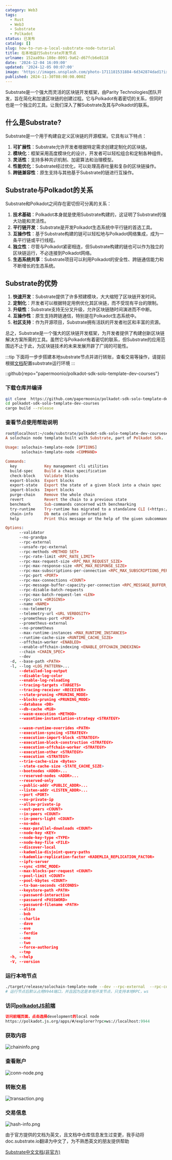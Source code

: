 ```yaml
---
category: Web3
tags:
  - Rust
  - Web3
  - Substrate
  - Polkadot
status: 已发布
catalog: []
slug: how-to-run-a-local-substrate-node-tutorial
title: 在本地运行Substrate开发节点
urlname: 152aa09a-108e-8091-9a62-d67fcb6e8118
date: '2024-12-04 16:09:00'
updated: '2024-12-05 00:07:00'
image: 'https://images.unsplash.com/photo-1711181531884-6d342874dad1?ixlib=rb-4.0.3&q=85&fm=jpg&crop=entropy&cs=srgb'
published: 2024-11-30T08:00:00.000Z
---
```


Substrate是一个强大而灵活的区块链开发框架，由Parity Technologies团队开发，旨在简化和加速区块链的创建过程。它与Polkadot有着密切的关系，但同时也是一个独立的工具。让我们深入了解Substrate及其与Polkadot的联系。


## 什么是Substrate?


Substrate是一个用于构建自定义区块链的开源框架。它具有以下特点：

1. **可扩展性**：Substrate允许开发者根据特定需求创建定制化的区块链。
2. **模块化**：框架采用高度模块化的设计，开发者可以轻松组合和定制各种组件。
3. **灵活性**：支持多种共识机制、加密算法和治理模型。
4. **性能优化**：Substrate经过优化，可以处理高吞吐量和复杂的区块链操作。
5. **跨链兼容性**：原生支持与其他基于Substrate的链进行互操作。

## Substrate与Polkadot的关系


Substrate和Polkadot之间存在密切但可分离的关系：

1. **技术基础**：Polkadot本身就是使用Substrate构建的，这证明了Substrate的强大功能和灵活性。
2. **平行链开发**：Substrate是开发Polkadot生态系统中平行链的首选工具。
3. **互操作性**：基于Substrate构建的链可以轻松地与Polkadot网络集成，成为一条平行链或平行线程。
4. **独立性**：尽管与Polkadot紧密相连，但Substrate构建的链也可以作为独立的区块链运行，不必连接到Polkadot网络。
5. **生态系统共享**：Substrate项目可以利用Polkadot的安全性、跨链通信能力和不断增长的生态系统。

## Substrate的优势

1. **快速开发**：Substrate提供了许多预建模块，大大缩短了区块链开发时间。
2. **定制化**：开发者可以根据特定用例优化其区块链，而不受现有平台的限制。
3. **升级性**：Substrate支持无分叉升级，允许区块链随时间演进而不中断。
4. **互操作性**：原生支持跨链通信，特别是在Polkadot生态系统中。
5. **社区支持**：作为开源项目，Substrate拥有活跃的开发者社区和丰富的资源。

总之，Substrate是一个强大的区块链开发框架，为开发者提供了构建创新区块链解决方案所需的工具。虽然它与Polkadot有着密切的联系，但Substrate的应用范围远不止于此，为区块链技术的未来发展开辟了广阔的可能性。


:::tip
下面将一步步搭建本地substrate节点并进行转账，查看交易等操作，请提前根据[文档](https://substrate-docs.pages.dev/en/install/macos/?mode=light)配置substrate运行环境
:::


::github{repo="papermoonio/polkadot-sdk-solo-template-dev-courses"}


### 下载仓库并编译


```bash
git clone  https://github.com/papermoonio/polkadot-sdk-solo-template-dev-courses 
cd polkadot-sdk-solo-template-dev-courses
cargo build --release
```


### 查看节点使用帮助说明


```prolog
root@localhost:~/code/substrate/polkadot-sdk-solo-template-dev-courses# ./target/release/solochain-template-node -h
A solochain node template built with Substrate, part of Polkadot Sdk.

Usage: solochain-template-node [OPTIONS]
       solochain-template-node <COMMAND>

Commands:
  key            Key management cli utilities
  build-spec     Build a chain specification
  check-block    Validate blocks
  export-blocks  Export blocks
  export-state   Export the state of a given block into a chain spec
  import-blocks  Import blocks
  purge-chain    Remove the whole chain
  revert         Revert the chain to a previous state
  benchmark      Sub-commands concerned with benchmarking
  try-runtime    Try-runtime has migrated to a standalone CLI (<https://github.com/paritytech/try-runtime-cli>). The subcommand exists as a stub and deprecation notice. It will be removed entirely some time after January 2024
  chain-info     Db meta columns information
  help           Print this message or the help of the given subcommand(s)

Options:
      --validator                                                                                Enable validator mode
      --no-grandpa                                                                               Disable GRANDPA
      --rpc-external                                                                             Listen to all RPC interfaces (default: local)
      --unsafe-rpc-external                                                                      Listen to all RPC interfaces
      --rpc-methods <METHOD SET>                                                                 RPC methods to expose. [default: auto] [possible values: auto, safe, unsafe]
      --rpc-rate-limit <RPC_RATE_LIMIT>                                                          RPC rate limiting (calls/minute) for each connection
      --rpc-max-request-size <RPC_MAX_REQUEST_SIZE>                                              Set the maximum RPC request payload size for both HTTP and WS in megabytes [default: 15]
      --rpc-max-response-size <RPC_MAX_RESPONSE_SIZE>                                            Set the maximum RPC response payload size for both HTTP and WS in megabytes [default: 15]
      --rpc-max-subscriptions-per-connection <RPC_MAX_SUBSCRIPTIONS_PER_CONNECTION>              Set the maximum concurrent subscriptions per connection [default: 1024]
      --rpc-port <PORT>                                                                          Specify JSON-RPC server TCP port
      --rpc-max-connections <COUNT>                                                              Maximum number of RPC server connections [default: 100]
      --rpc-message-buffer-capacity-per-connection <RPC_MESSAGE_BUFFER_CAPACITY_PER_CONNECTION>  The number of messages the RPC server is allowed to keep in memory [default: 64]
      --rpc-disable-batch-requests                                                               Disable RPC batch requests
      --rpc-max-batch-request-len <LEN>                                                          Limit the max length per RPC batch request
      --rpc-cors <ORIGINS>                                                                       Specify browser *origins* allowed to access the HTTP & WS RPC servers
      --name <NAME>                                                                              The human-readable name for this node
      --no-telemetry                                                                             Disable connecting to the Substrate telemetry server
      --telemetry-url <URL VERBOSITY>                                                            The URL of the telemetry server to connect to
      --prometheus-port <PORT>                                                                   Specify Prometheus exporter TCP Port
      --prometheus-external                                                                      Expose Prometheus exporter on all interfaces
      --no-prometheus                                                                            Do not expose a Prometheus exporter endpoint
      --max-runtime-instances <MAX_RUNTIME_INSTANCES>                                            The size of the instances cache for each runtime [max: 32] [default: 8]
      --runtime-cache-size <RUNTIME_CACHE_SIZE>                                                  Maximum number of different runtimes that can be cached [default: 2]
      --offchain-worker <ENABLED>                                                                Execute offchain workers on every block [default: when-authority] [possible values: always, never, when-authority]
      --enable-offchain-indexing <ENABLE_OFFCHAIN_INDEXING>                                      Enable offchain indexing API [default: false] [possible values: true, false]
      --chain <CHAIN_SPEC>                                                                       Specify the chain specification
      --dev                                                                                      Specify the development chain
  -d, --base-path <PATH>                                                                         Specify custom base path
  -l, --log <LOG_PATTERN>...                                                                     Sets a custom logging filter (syntax: `<target>=<level>`)
      --detailed-log-output                                                                      Enable detailed log output
      --disable-log-color                                                                        Disable log color output
      --enable-log-reloading                                                                     Enable feature to dynamically update and reload the log filter
      --tracing-targets <TARGETS>                                                                Sets a custom profiling filter
      --tracing-receiver <RECEIVER>                                                              Receiver to process tracing messages [default: log] [possible values: log]
      --state-pruning <PRUNING_MODE>                                                             Specify the state pruning mode
      --blocks-pruning <PRUNING_MODE>                                                            Specify the blocks pruning mode [default: archive-canonical]
      --database <DB>                                                                            Select database backend to use [possible values: rocksdb, paritydb, auto, paritydb-experimental]
      --db-cache <MiB>                                                                           Limit the memory the database cache can use
      --wasm-execution <METHOD>                                                                  Method for executing Wasm runtime code [default: compiled] [possible values: interpreted-i-know-what-i-do, compiled]
      --wasmtime-instantiation-strategy <STRATEGY>                                               The WASM instantiation method to use [default: pooling-copy-on-write] [possible values: pooling-copy-on-write, recreate-instance-copy-on-write, pooling,
                                                                                                 recreate-instance]
      --wasm-runtime-overrides <PATH>                                                            Specify the path where local WASM runtimes are stored
      --execution-syncing <STRATEGY>                                                             Runtime execution strategy for importing blocks during initial sync [possible values: native, wasm, both, native-else-wasm]
      --execution-import-block <STRATEGY>                                                        Runtime execution strategy for general block import (including locally authored blocks) [possible values: native, wasm, both, native-else-wasm]
      --execution-block-construction <STRATEGY>                                                  Runtime execution strategy for constructing blocks [possible values: native, wasm, both, native-else-wasm]
      --execution-offchain-worker <STRATEGY>                                                     Runtime execution strategy for offchain workers [possible values: native, wasm, both, native-else-wasm]
      --execution-other <STRATEGY>                                                               Runtime execution strategy when not syncing, importing or constructing blocks [possible values: native, wasm, both, native-else-wasm]
      --execution <STRATEGY>                                                                     The execution strategy that should be used by all execution contexts [possible values: native, wasm, both, native-else-wasm]
      --trie-cache-size <Bytes>                                                                  Specify the state cache size [default: 67108864]
      --state-cache-size <STATE_CACHE_SIZE>                                                      DEPRECATED: switch to `--trie-cache-size`
      --bootnodes <ADDR>...                                                                      Specify a list of bootnodes
      --reserved-nodes <ADDR>...                                                                 Specify a list of reserved node addresses
      --reserved-only                                                                            Whether to only synchronize the chain with reserved nodes
      --public-addr <PUBLIC_ADDR>...                                                             Public address that other nodes will use to connect to this node
      --listen-addr <LISTEN_ADDR>...                                                             Listen on this multiaddress
      --port <PORT>                                                                              Specify p2p protocol TCP port
      --no-private-ip                                                                            Always forbid connecting to private IPv4/IPv6 addresses
      --allow-private-ip                                                                         Always accept connecting to private IPv4/IPv6 addresses
      --out-peers <COUNT>                                                                        Number of outgoing connections we're trying to maintain [default: 8]
      --in-peers <COUNT>                                                                         Maximum number of inbound full nodes peers [default: 32]
      --in-peers-light <COUNT>                                                                   Maximum number of inbound light nodes peers [default: 100]
      --no-mdns                                                                                  Disable mDNS discovery (default: true)
      --max-parallel-downloads <COUNT>                                                           Maximum number of peers from which to ask for the same blocks in parallel [default: 5]
      --node-key <KEY>                                                                           Secret key to use for p2p networking
      --node-key-type <TYPE>                                                                     Crypto primitive to use for p2p networking [default: ed25519] [possible values: ed25519]
      --node-key-file <FILE>                                                                     File from which to read the node's secret key to use for p2p networking
      --discover-local                                                                           Enable peer discovery on local networks
      --kademlia-disjoint-query-paths                                                            Require iterative Kademlia DHT queries to use disjoint paths
      --kademlia-replication-factor <KADEMLIA_REPLICATION_FACTOR>                                Kademlia replication factor [default: 20]
      --ipfs-server                                                                              Join the IPFS network and serve transactions over bitswap protocol
      --sync <SYNC_MODE>                                                                         Blockchain syncing mode. [default: full] [possible values: full, fast, fast-unsafe, warp]
      --max-blocks-per-request <COUNT>                                                           Maximum number of blocks per request [default: 64]
      --pool-limit <COUNT>                                                                       Maximum number of transactions in the transaction pool [default: 8192]
      --pool-kbytes <COUNT>                                                                      Maximum number of kilobytes of all transactions stored in the pool [default: 20480]
      --tx-ban-seconds <SECONDS>                                                                 How long a transaction is banned for
      --keystore-path <PATH>                                                                     Specify custom keystore path
      --password-interactive                                                                     Use interactive shell for entering the password used by the keystore
      --password <PASSWORD>                                                                      Password used by the keystore
      --password-filename <PATH>                                                                 File that contains the password used by the keystore
      --alice                                                                                    Shortcut for `--name Alice --validator`
      --bob                                                                                      Shortcut for `--name Bob --validator`
      --charlie                                                                                  Shortcut for `--name Charlie --validator`
      --dave                                                                                     Shortcut for `--name Dave --validator`
      --eve                                                                                      Shortcut for `--name Eve --validator`
      --ferdie                                                                                   Shortcut for `--name Ferdie --validator`
      --one                                                                                      Shortcut for `--name One --validator`
      --two                                                                                      Shortcut for `--name Two --validator`
      --force-authoring                                                                          Enable authoring even when offline
      --tmp                                                                                      Run a temporary node
  -h, --help                                                                                     Print help (see more with '--help')
  -V, --version                                                                                  Print version
```


### 运行本地节点


```bash
./target/release/solochain-template-node --dev --rpc-external  --rpc-cors all
# 运行节点后默认占用9944端口，并且因为这是本地开发节点，只支持本地RPC，ws
```


### 访问[polkadotJS前端](https://polkadot.js.org/apps/#/explorer?rpc=ws://localhost:9944)


```prolog
访问前端页面，点击选择development的local node
https://polkadot.js.org/apps/#/explorer?rpc=ws://localhost:9944
```


### 获取内容


![chaininfo.png](https://prod-files-secure.s3.us-west-2.amazonaws.com/5d24fe63-e567-4804-86f9-9fdc62e13082/89be5adf-5619-4306-be75-45b425e3c446/chaininfo.png?X-Amz-Algorithm=AWS4-HMAC-SHA256&X-Amz-Content-Sha256=UNSIGNED-PAYLOAD&X-Amz-Credential=ASIAZI2LB466UN7CXKTI%2F20250226%2Fus-west-2%2Fs3%2Faws4_request&X-Amz-Date=20250226T213210Z&X-Amz-Expires=3600&X-Amz-Security-Token=IQoJb3JpZ2luX2VjEC0aCXVzLXdlc3QtMiJIMEYCIQDpvHw2ZFVM5mjoCNCuzGShKEu2%2Bktl8mS3xnx3ywQg2gIhANIMtNXlOuGMRBbhtFmM52dRiBZQTipC35z6via3ku%2BtKv8DCGYQABoMNjM3NDIzMTgzODA1Igwp6rEzF15SsWVk9NMq3ANwrsBmEYrdKdq8kQA4ksFdeLETvcvdRZtcjk7BiJU2cPnGwpKc80bN2H7q%2Be47fopfQwguh3snN5oLuyucc8n8nLM3KqMBqY77S3WzIX6%2BbUCQdWbdCR1Ufhi6IRfhxY1I1b6JtBEzxV6%2FSloujIX%2Bw1qNC3Y6jp14rwSRHc5%2F4Os3r%2Fe%2BYCx4c5dSXex1cq6abfYAcIsWxQAMiRhQbAnShl637AJj1rtfVaxHfFlVThW9%2B0O0vmB%2BzeWvgP56Aa8A3jHLB%2BDysGtWGSX8FUNSnh8abrnYdgcur%2B0Zg%2Bf4rijEW04J1oFcZxbOs9dnAAQghua3FlhzWj6qM7unQT%2BEUUMp3CGmjqu%2F4p65mxcqzubo4Qtm2uOR1wNkD5xx6B6uM9r16JEuEKtwy88isGtedwFQA9FlQ%2FzMe80wMbH36Cm2WQef5t%2Fq9b8Z1rfmsHpBz%2BMek8TXzdgunUaGG3sM1PVQOus0ySx6geu5Tyu%2BaYmd5dMPbdB8KzJDwit0EGQ8OFW5NF8xcgA2Jy3c4oxTVzxO0Gi2XCDzidGqqzXDXvZ9ToWW16V9M9ccBAw8Ae3egG1uWdV4C03FxwgC1%2F9EVDTnAyDhiPfRKvwwhqlboUVONugdJt10eSzcNjCb%2F%2F29BjqkAQOUPnmee4P4k%2BZAK%2BNMCSgoq9XAvQLpFVya4BfTfIEjnjKnZTNVTIDiS31baPMT%2BhikB3R7Hu4nlT2g4Z%2Faaae%2FUF%2FsWHJaPkKDfI9AtWlpcbqSM3eMwSqkBfN7gy%2BpCb%2Fdv9u49iQTHrpvMjsR43bQ2Y51gqT7A%2FDXLZp35u%2F%2BmFejALb7tBTYyEYGqXn0hBxbxlwiu8BiGzGzNGmRvHpC5hop&X-Amz-Signature=e6d36f84b91da36cdf1cb8742871364907d221e5ebae7d72f583666bc2e9af51&X-Amz-SignedHeaders=host&x-id=GetObject)


### 查看账户


![conn-node.png](https://prod-files-secure.s3.us-west-2.amazonaws.com/5d24fe63-e567-4804-86f9-9fdc62e13082/05964f92-c6d8-42d1-b4a1-b3a852295683/conn-node.png?X-Amz-Algorithm=AWS4-HMAC-SHA256&X-Amz-Content-Sha256=UNSIGNED-PAYLOAD&X-Amz-Credential=ASIAZI2LB466UN7CXKTI%2F20250226%2Fus-west-2%2Fs3%2Faws4_request&X-Amz-Date=20250226T213210Z&X-Amz-Expires=3600&X-Amz-Security-Token=IQoJb3JpZ2luX2VjEC0aCXVzLXdlc3QtMiJIMEYCIQDpvHw2ZFVM5mjoCNCuzGShKEu2%2Bktl8mS3xnx3ywQg2gIhANIMtNXlOuGMRBbhtFmM52dRiBZQTipC35z6via3ku%2BtKv8DCGYQABoMNjM3NDIzMTgzODA1Igwp6rEzF15SsWVk9NMq3ANwrsBmEYrdKdq8kQA4ksFdeLETvcvdRZtcjk7BiJU2cPnGwpKc80bN2H7q%2Be47fopfQwguh3snN5oLuyucc8n8nLM3KqMBqY77S3WzIX6%2BbUCQdWbdCR1Ufhi6IRfhxY1I1b6JtBEzxV6%2FSloujIX%2Bw1qNC3Y6jp14rwSRHc5%2F4Os3r%2Fe%2BYCx4c5dSXex1cq6abfYAcIsWxQAMiRhQbAnShl637AJj1rtfVaxHfFlVThW9%2B0O0vmB%2BzeWvgP56Aa8A3jHLB%2BDysGtWGSX8FUNSnh8abrnYdgcur%2B0Zg%2Bf4rijEW04J1oFcZxbOs9dnAAQghua3FlhzWj6qM7unQT%2BEUUMp3CGmjqu%2F4p65mxcqzubo4Qtm2uOR1wNkD5xx6B6uM9r16JEuEKtwy88isGtedwFQA9FlQ%2FzMe80wMbH36Cm2WQef5t%2Fq9b8Z1rfmsHpBz%2BMek8TXzdgunUaGG3sM1PVQOus0ySx6geu5Tyu%2BaYmd5dMPbdB8KzJDwit0EGQ8OFW5NF8xcgA2Jy3c4oxTVzxO0Gi2XCDzidGqqzXDXvZ9ToWW16V9M9ccBAw8Ae3egG1uWdV4C03FxwgC1%2F9EVDTnAyDhiPfRKvwwhqlboUVONugdJt10eSzcNjCb%2F%2F29BjqkAQOUPnmee4P4k%2BZAK%2BNMCSgoq9XAvQLpFVya4BfTfIEjnjKnZTNVTIDiS31baPMT%2BhikB3R7Hu4nlT2g4Z%2Faaae%2FUF%2FsWHJaPkKDfI9AtWlpcbqSM3eMwSqkBfN7gy%2BpCb%2Fdv9u49iQTHrpvMjsR43bQ2Y51gqT7A%2FDXLZp35u%2F%2BmFejALb7tBTYyEYGqXn0hBxbxlwiu8BiGzGzNGmRvHpC5hop&X-Amz-Signature=3359753b89e1ced35f03dc42b4b2e95839220b8781081f63b004b119d9872811&X-Amz-SignedHeaders=host&x-id=GetObject)


### 转账交易


![transaction.png](https://prod-files-secure.s3.us-west-2.amazonaws.com/5d24fe63-e567-4804-86f9-9fdc62e13082/65593d3b-9b56-4fbe-a383-1447c903127f/transaction.png?X-Amz-Algorithm=AWS4-HMAC-SHA256&X-Amz-Content-Sha256=UNSIGNED-PAYLOAD&X-Amz-Credential=ASIAZI2LB466UN7CXKTI%2F20250226%2Fus-west-2%2Fs3%2Faws4_request&X-Amz-Date=20250226T213210Z&X-Amz-Expires=3600&X-Amz-Security-Token=IQoJb3JpZ2luX2VjEC0aCXVzLXdlc3QtMiJIMEYCIQDpvHw2ZFVM5mjoCNCuzGShKEu2%2Bktl8mS3xnx3ywQg2gIhANIMtNXlOuGMRBbhtFmM52dRiBZQTipC35z6via3ku%2BtKv8DCGYQABoMNjM3NDIzMTgzODA1Igwp6rEzF15SsWVk9NMq3ANwrsBmEYrdKdq8kQA4ksFdeLETvcvdRZtcjk7BiJU2cPnGwpKc80bN2H7q%2Be47fopfQwguh3snN5oLuyucc8n8nLM3KqMBqY77S3WzIX6%2BbUCQdWbdCR1Ufhi6IRfhxY1I1b6JtBEzxV6%2FSloujIX%2Bw1qNC3Y6jp14rwSRHc5%2F4Os3r%2Fe%2BYCx4c5dSXex1cq6abfYAcIsWxQAMiRhQbAnShl637AJj1rtfVaxHfFlVThW9%2B0O0vmB%2BzeWvgP56Aa8A3jHLB%2BDysGtWGSX8FUNSnh8abrnYdgcur%2B0Zg%2Bf4rijEW04J1oFcZxbOs9dnAAQghua3FlhzWj6qM7unQT%2BEUUMp3CGmjqu%2F4p65mxcqzubo4Qtm2uOR1wNkD5xx6B6uM9r16JEuEKtwy88isGtedwFQA9FlQ%2FzMe80wMbH36Cm2WQef5t%2Fq9b8Z1rfmsHpBz%2BMek8TXzdgunUaGG3sM1PVQOus0ySx6geu5Tyu%2BaYmd5dMPbdB8KzJDwit0EGQ8OFW5NF8xcgA2Jy3c4oxTVzxO0Gi2XCDzidGqqzXDXvZ9ToWW16V9M9ccBAw8Ae3egG1uWdV4C03FxwgC1%2F9EVDTnAyDhiPfRKvwwhqlboUVONugdJt10eSzcNjCb%2F%2F29BjqkAQOUPnmee4P4k%2BZAK%2BNMCSgoq9XAvQLpFVya4BfTfIEjnjKnZTNVTIDiS31baPMT%2BhikB3R7Hu4nlT2g4Z%2Faaae%2FUF%2FsWHJaPkKDfI9AtWlpcbqSM3eMwSqkBfN7gy%2BpCb%2Fdv9u49iQTHrpvMjsR43bQ2Y51gqT7A%2FDXLZp35u%2F%2BmFejALb7tBTYyEYGqXn0hBxbxlwiu8BiGzGzNGmRvHpC5hop&X-Amz-Signature=6792f6c3908679fad834bb5f7c1aa157e32add974dc8de49db5ac944df651e66&X-Amz-SignedHeaders=host&x-id=GetObject)


### 交易信息


![hash-info.png](https://prod-files-secure.s3.us-west-2.amazonaws.com/5d24fe63-e567-4804-86f9-9fdc62e13082/7b9b0ba8-edf2-4998-9e9d-9cde7a64aa23/hash-info.png?X-Amz-Algorithm=AWS4-HMAC-SHA256&X-Amz-Content-Sha256=UNSIGNED-PAYLOAD&X-Amz-Credential=ASIAZI2LB466UN7CXKTI%2F20250226%2Fus-west-2%2Fs3%2Faws4_request&X-Amz-Date=20250226T213210Z&X-Amz-Expires=3600&X-Amz-Security-Token=IQoJb3JpZ2luX2VjEC0aCXVzLXdlc3QtMiJIMEYCIQDpvHw2ZFVM5mjoCNCuzGShKEu2%2Bktl8mS3xnx3ywQg2gIhANIMtNXlOuGMRBbhtFmM52dRiBZQTipC35z6via3ku%2BtKv8DCGYQABoMNjM3NDIzMTgzODA1Igwp6rEzF15SsWVk9NMq3ANwrsBmEYrdKdq8kQA4ksFdeLETvcvdRZtcjk7BiJU2cPnGwpKc80bN2H7q%2Be47fopfQwguh3snN5oLuyucc8n8nLM3KqMBqY77S3WzIX6%2BbUCQdWbdCR1Ufhi6IRfhxY1I1b6JtBEzxV6%2FSloujIX%2Bw1qNC3Y6jp14rwSRHc5%2F4Os3r%2Fe%2BYCx4c5dSXex1cq6abfYAcIsWxQAMiRhQbAnShl637AJj1rtfVaxHfFlVThW9%2B0O0vmB%2BzeWvgP56Aa8A3jHLB%2BDysGtWGSX8FUNSnh8abrnYdgcur%2B0Zg%2Bf4rijEW04J1oFcZxbOs9dnAAQghua3FlhzWj6qM7unQT%2BEUUMp3CGmjqu%2F4p65mxcqzubo4Qtm2uOR1wNkD5xx6B6uM9r16JEuEKtwy88isGtedwFQA9FlQ%2FzMe80wMbH36Cm2WQef5t%2Fq9b8Z1rfmsHpBz%2BMek8TXzdgunUaGG3sM1PVQOus0ySx6geu5Tyu%2BaYmd5dMPbdB8KzJDwit0EGQ8OFW5NF8xcgA2Jy3c4oxTVzxO0Gi2XCDzidGqqzXDXvZ9ToWW16V9M9ccBAw8Ae3egG1uWdV4C03FxwgC1%2F9EVDTnAyDhiPfRKvwwhqlboUVONugdJt10eSzcNjCb%2F%2F29BjqkAQOUPnmee4P4k%2BZAK%2BNMCSgoq9XAvQLpFVya4BfTfIEjnjKnZTNVTIDiS31baPMT%2BhikB3R7Hu4nlT2g4Z%2Faaae%2FUF%2FsWHJaPkKDfI9AtWlpcbqSM3eMwSqkBfN7gy%2BpCb%2Fdv9u49iQTHrpvMjsR43bQ2Y51gqT7A%2FDXLZp35u%2F%2BmFejALb7tBTYyEYGqXn0hBxbxlwiu8BiGzGzNGmRvHpC5hop&X-Amz-Signature=b533b7d9fe491a29d9533317465b3d7bab87bdb9d6d8a3986c851ef4d15ca31d&X-Amz-SignedHeaders=host&x-id=GetObject)


由于官方提供的文档为英文，且文档中仓库信息发生过变更，我手动将doc.substrate.io翻译为中文了，为不熟悉英文的朋友提供帮助


[ Substrate中文文档(非官方)](https://substrate-docs.pages.dev/en/tutorials/build-a-blockchain/?mode=light)

